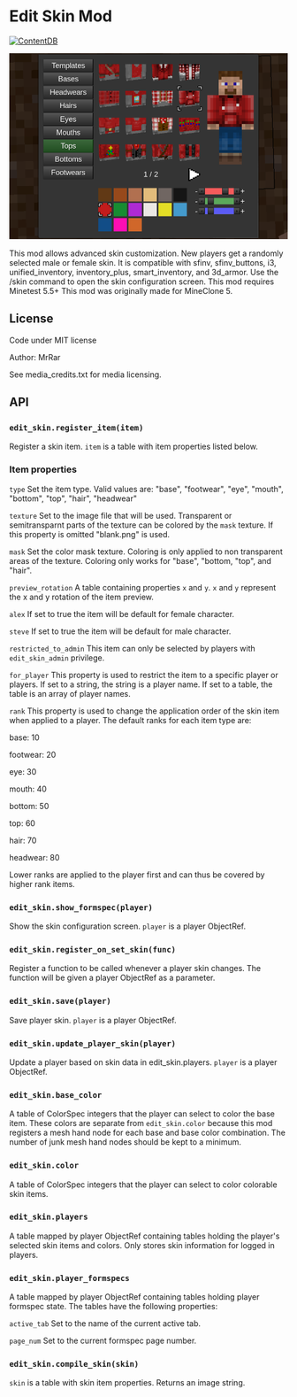 # Edit Skin Mod
[![ContentDB](https://content.minetest.net/packages/Mr.%20Rar/edit_skin/shields/downloads/)](https://content.minetest.net/packages/Mr.%20Rar/edit_skin/)

![screenshot](screenshot.png)

This mod allows advanced skin customization.
New players get a randomly selected male or female skin.
It is compatible with sfinv, sfinv_buttons, i3, unified_inventory, inventory_plus, smart_inventory, and 3d_armor.
Use the /skin command to open the skin configuration screen.
This mod requires Minetest 5.5+
This mod was originally made for MineClone 5.

## License
Code under MIT license

Author: MrRar

See media_credits.txt for media licensing.

## API

### `edit_skin.register_item(item)`
Register a skin item. `item` is a table with item properties listed below.

### Item properties
`type`
Set the item type. Valid values are: "base", "footwear", "eye", "mouth", "bottom", "top", "hair", "headwear"

`texture`
Set to the image file that will be used. Transparent or semitransparnt parts of the texture can be colored by the `mask` texture. If this property is omitted "blank.png" is used.

`mask`
Set the color mask texture. Coloring is only applied to non transparent areas of the texture.
Coloring only works for "base", "bottom, "top", and "hair".

`preview_rotation`
A table containing properties `x` and `y`. `x` and `y` represent the x and y rotation of the item preview.

`alex`
If set to true the item will be default for female character.

`steve`
If set to true the item will be default for male character.

`restricted_to_admin`
This item can only be selected by players with `edit_skin_admin` privilege.

`for_player`
This property is used to restrict the item to a specific player or players. If set to a string, the string is a player name. If set to a table, the table is an array of player names.

`rank`
This property is used to change the application order of the skin item when applied to a player.
The default ranks for each item type are:

base: 10

footwear: 20

eye: 30

mouth: 40

bottom: 50

top: 60

hair: 70

headwear: 80

Lower ranks are applied to the player first and can thus be covered by higher rank items.


### `edit_skin.show_formspec(player)`
Show the skin configuration screen.
`player` is a player ObjectRef.

### `edit_skin.register_on_set_skin(func)`
Register a function to be called whenever a player skin changes.
The function will be given a player ObjectRef as a parameter.

### `edit_skin.save(player)`
Save player skin. `player` is a player ObjectRef.

### `edit_skin.update_player_skin(player)`
Update a player based on skin data in edit_skin.players.
`player` is a player ObjectRef.

### `edit_skin.base_color`
A table of ColorSpec integers that the player can select to color the base item.
These colors are separate from `edit_skin.color` because this mod registers a mesh hand node for each base and base color combination. The number of junk mesh hand nodes should be kept to a minimum.

### `edit_skin.color`
A table of ColorSpec integers that the player can select to color colorable skin items.

### `edit_skin.players`
A table mapped by player ObjectRef containing tables holding the player's selected skin items and colors.
Only stores skin information for logged in players.

### `edit_skin.player_formspecs`
A table mapped by player ObjectRef containing tables holding player formspec state. The tables have the following properties:

`active_tab`
Set to the name of the current active tab.

`page_num`
Set to the current formspec page number.

### `edit_skin.compile_skin(skin)`
`skin` is a table with skin item properties.
Returns an image string.
